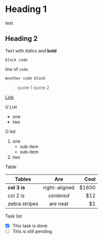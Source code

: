 Heading 1
=========

text

Heading 2
---------

Text with *italics* and **bold**

    block code

line of `code`

```
Another code block
```

> quote 1
> quote 2

[Link](www.lastmiledata.org)

U List
- one
- two

O list
1. one
    - sub-item
    - sub-item
2. two

Table

| Tables        | Are           | Cool  |
| ------------- |:-------------:| -----:|
| **col 3 is**  | right-aligned | $1600 |
| col 2 is      | *centered*    |   $12 |
| zebra stripes | are neat      |    $1 |

Task list
- [x] This task is done
- [ ] This is still pending
